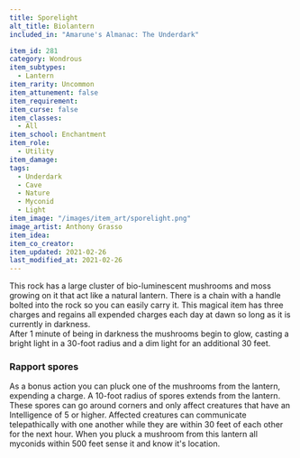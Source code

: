 ```yaml
---
title: Sporelight
alt_title: Biolantern
included_in: "Amarune's Almanac: The Underdark"

item_id: 281
category: Wondrous
item_subtypes: 
  - Lantern
item_rarity: Uncommon
item_attunement: false
item_requirement: 
item_curse: false
item_classes: 
  - All
item_school: Enchantment
item_role: 
  - Utility
item_damage: 
tags:
  - Underdark
  - Cave
  - Nature
  - Myconid
  - Light
item_image: "/images/item_art/sporelight.png"
image_artist: Anthony Grasso
item_idea: 
item_co_creator: 
item_updated: 2021-02-26
last_modified_at: 2021-02-26
---
```


This rock has a large cluster of bio-luminescent mushrooms and moss growing on it that act like a natural lantern. There is a chain with a handle bolted into the rock so you can easily carry it. This magical item has three charges and regains all expended charges each day at dawn so long as it is currently in darkness.  
After 1 minute of being in darkness the mushrooms begin to glow, casting a bright light in a 30-foot radius and a dim light for an additional 30 feet.  

### Rapport spores
As a bonus action you can pluck one of the mushrooms from the lantern, expending a charge. A 10-foot radius of spores extends from the lantern. These spores can go around corners and only affect creatures that have an Intelligence of 5 or higher. Affected creatures can communicate telepathically with one another while they are within 30 feet of each other for the next hour. When you pluck a mushroom from this lantern all myconids within 500 feet sense it and know it's location.
